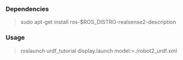 ### Dependencies
> sudo apt-get install ros-$ROS_DISTRO-realsense2-description

### Usage
> roslaunch urdf_tutorial display.launch model:=./robot2_urdf.xml